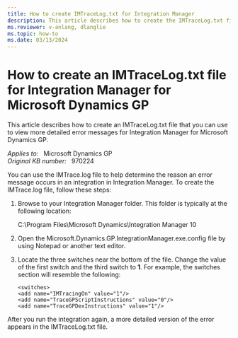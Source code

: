 ```yaml
---
title: How to create IMTraceLog.txt for Integration Manager
description: This article describes how to create the IMTraceLog.txt file for Integration Manager for Microsoft Dynamics GP so that you can view more detailed error messages.
ms.reviewer: v-anlang, dlanglie
ms.topic: how-to
ms.date: 03/13/2024
---
```

# How to create an IMTraceLog.txt file for Integration Manager for Microsoft Dynamics GP

This article describes how to create an IMTraceLog.txt file that you can use to view more detailed error messages for Integration Manager for Microsoft Dynamics GP.

_Applies to:_ &nbsp; Microsoft Dynamics GP  
_Original KB number:_ &nbsp; 970224

You can use the IMTrace.log file to help determine the reason an error message occurs in an integration in Integration Manager. To create the IMTrace.log file, follow these steps:

1. Browse to your Integration Manager folder. This folder is typically at the following location:

   C:\Program Files\Microsoft Dynamics\Integration Manager 10

2. Open the Microsoft.Dynamics.GP.IntegrationManager.exe.config file by using Notepad or another text editor.

3. Locate the three switches near the bottom of the file. Change the value of the first switch and the third switch to **1**. For example, the switches section will resemble the following:

    ```console
    <switches>
    <add name="IMTracingOn" value="1"/>
    <add name="TraceGPScriptInstructions" value="0"/>
    <add name="TraceGPDexInstructions" value="1"/>
    ```

After you run the integration again, a more detailed version of the error appears in the IMTraceLog.txt file.
